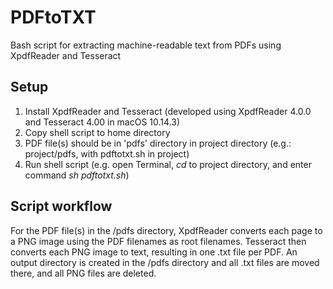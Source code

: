 # PDFtoTXT
Bash script for extracting machine-readable text from PDFs using XpdfReader and Tesseract

## Setup

1. Install XpdfReader and Tesseract (developed using XpdfReader 4.0.0 and Tesseract 4.00 in macOS 10.14.3)
2. Copy shell script to home directory
3. PDF file(s) should be in 'pdfs' directory in project directory (e.g.: project/pdfs, with pdftotxt.sh in project)
4. Run shell script (e.g. open Terminal, *cd* to project directory, and enter command *sh pdftotxt.sh*)

## Script workflow

For the PDF file(s) in the /pdfs directory, XpdfReader converts each page to a PNG image using the PDF filenames as root filenames. Tesseract then converts each PNG image to text, resulting in one .txt file per PDF. An output directory is created in the /pdfs directory and all .txt files are moved there, and all PNG files are deleted.
